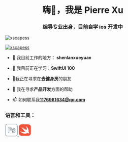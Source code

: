 <h1 align="center">嗨👋，我是 Pierre Xu</h1>
<h3 align="center">编导专业出身，目前自学 ios 开发中</h3>

<p align="left"> <img src="https://komarev.com/ghpvc/?username=xscapess&label=Profile%20views&color=0e75b6&style=flat" alt="xscapess" /> </p>

<p align="left"> <a href="https://github.com/ryo-ma/github-profile-trophy"><img src="https://github-profile-trophy.vercel.app/?username=xscapess" alt="xscapess" /></a> </p>

- 🔭 我目前工作的地方： **shenlanxueyuan**

- 🌱 我目前正在学习：**SwiftUI 100**

- 👯我正在寻求在**去健身房**的朋友

- 🤝 我在寻求**产品开发**方面的帮助

- 📫 如何联系我**1176981634@qq.com**

<p align="left">
</p>

<h3 align="left">语言和工具：</h3>
<p align="left"> <a href="https://www.photoshop.com/en" target="_blank" rel="noreferrer"> <img src="https://raw.githubusercontent.com/devicons/devicon/master/icons/photoshop/photoshop-line.svg" alt="photoshop" width="40" height="40"/> </a> <a href="https://developer.apple.com/swift/" target="_blank" rel="noreferrer"> <img src="https://raw.githubusercontent.com/devicons/devicon/master/icons/swift/swift-original.svg" alt="swift" width="40" height="40"/> </a> </p>
